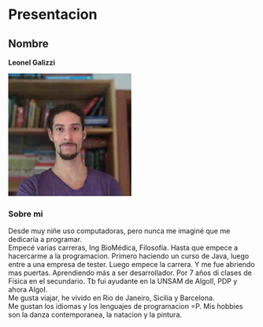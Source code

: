 
# Presentacion 

## Nombre

**Leonel Galizzi**<br>


![Selfie](leon.jpeg)

### Sobre mi

Desde muy niñe uso computadoras, pero nunca me imaginé que me dedicaría a programar.<br>
Empecé varias carreras, Ing BioMédica, Filosofía. Hasta que empece a hacercarme a la programacion. Primero haciendo un curso de Java, luego entre a una empresa de tester. Luego empece la carrera. Y me fue abriendo mas puertas. Aprendiendo más a ser desarrollador. Por 7 años di clases de Física en el secundario. Tb fui ayudante en la UNSAM de AlgoII, PDP y ahora AlgoI.<br>
Me gusta viajar, he vivido en Rio de Janeiro, Sicilia y Barcelona.<br>
Me gustan los idiomas y los lenguajes de programacion =P.
Mis hobbies son la danza contemporanea, la natacion y la pintura.

